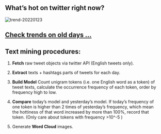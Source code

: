 ## What’s hot on twitter right now?

![trend-20220123][wordcloud]

[wordcloud]: https://raw.githubusercontent.com/xdqc/tweet-trend-everyday/master/word-cloud/trend-20220123.png?token=AF5V4P7ADR6KQBZ4CEDTNIK6AXRMU "trend-20220123"

## [Check trends on old days ...](https://github.com/xdqc/tweet-trend-everyday/tree/master/word-cloud)

## Text mining procedures:

1. **Fetch** raw tweet objects via twitter API (English tweets only).

2. **Extract** texts + hashtags parts of tweets for each day.

3. **Build Model** Count unigram tokens (i.e. one English word as a token) of tweet texts, calculate the occurrence frequency of each token, order by frequency high to low.

4. **Compare** today’s model and yesterday’s model. If today’s frequency of one token is higher than 2 times of yesterday’s frequency, which mean the hottiness of that word increased by more than 100%, record that token. (Only care about tokens with frequency >10^-5 )

5. Generate **Word Cloud** images.
